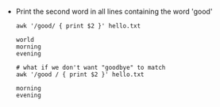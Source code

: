 
* Print the second word in all lines containing the word 'good'

	```
	awk '/good/ { print $2 }' hello.txt
	
	world
	morning
	evening
	
	# what if we don't want "goodbye" to match 
	awk '/good / { print $2 }' hello.txt
	
	morning
	evening
	```

